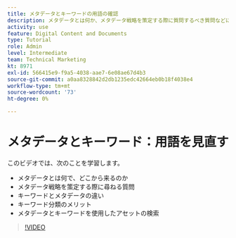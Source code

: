 ```yaml
---
title: メタデータとキーワードの用語の確認
description: メタデータとは何か、メタデータ戦略を策定する際に質問するべき質問などについては、 [!UICONTROL Workfront DAM].
activity: use
feature: Digital Content and Documents
type: Tutorial
role: Admin
level: Intermediate
team: Technical Marketing
kt: 8971
exl-id: 566415e9-f9a5-4038-aae7-6e08ae67d4b3
source-git-commit: a0aa8328842d2db1235edc42664eb0b18f4038e4
workflow-type: tm+mt
source-wordcount: '73'
ht-degree: 0%

---
```


# メタデータとキーワード：用語を見直す

このビデオでは、次のことを学習します。

* メタデータとは何で、どこから来るのか
* メタデータ戦略を策定する際に尋ねる質問
* キーワードとメタデータの違い
* キーワード分類のメリット
* メタデータとキーワードを使用したアセットの検索

>[!VIDEO](https://video.tv.adobe.com/v/335234/?quality=12)
